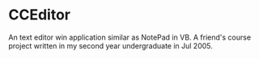 CCEditor
========

An text editor win application similar as NotePad in VB. A friend's course project written in my second year undergraduate in Jul 2005.
